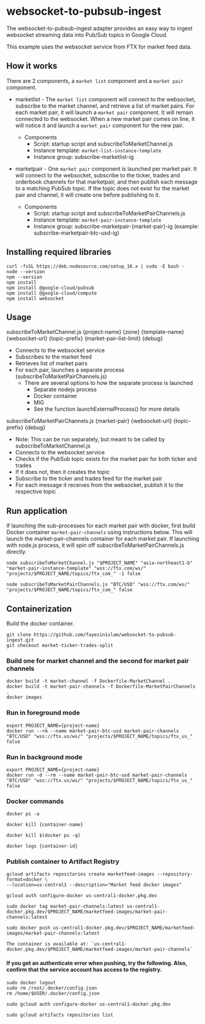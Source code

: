 # websocket-to-pubsub-ingest
The websocket-to-pubsub-ingest adapter provides an easy way to ingest websocket streaming data into Pub/Sub topics in Google Cloud. 

This example uses the websocket service from FTX for market feed data.

## How it works

There are 2 components, a `market list` component and a `market pair` component.  

<Diagram here>

 * marketlist - The `market list` component will connect to the websocket, subscribe to the market channel, and retrieve a list of market pairs.  For each market pair, it will launch a `market pair` component.  It will remain connected to the websocket.  When a new market pair comes on line, it will notice it and launch a `market pair` component for the new pair.
   * Components
     * Script: startup script and subscribeToMarketChannel.js
     * Instance template: `market-list-instance-template`
     * Instance group: subscribe-marketlist-ig

 * marketpair - One `market pair` component is launched per market pair.  It will connect to the websocket, subscribe to the ticker, trades and orderbook channels for that marketpair, and then publish each message to a matching PubSub topic. If the topic does not exist for the market pair and channel, it will create one before publishing to it.  
   * Components
     * Script: startup script and subscribeToMarketPairChannels.js
     * Instance template: `market-pair-instance-template`
     * Instance group: subscribe-marketpair-{market-pair}-ig (example: subscribe-marketpair-btc-usd-ig)


## Installing required libraries

```
curl -fsSL https://deb.nodesource.com/setup_16.x | sudo -E bash -
node --version
npm --version
npm install
npm install @google-cloud/pubsub
npm install @google-cloud/compute
npm install websocket
```


## Usage

subscribeToMarketChannel.js {project-name} {zone} {template-name} {websocket-url} {topic-prefix} {market-pair-list-limit} {debug}
 - Connects to the websocket service
 - Subscribes to the market feed
 - Retrieves list of market pairs
 - For each pair, launches a separate process (subscribeToMarketPairChannels.js)
   - There are several options to how the separate process is launched
     - Separate nodejs process
     - Docker container
     - MIG
     - See the function launchExternalProcess() for more details

subscribeToMarketPairChannels.js {market-pair} {websocket-url} {topic-prefix} {debug}
 - Note: This can be run separately, but meant to be called by subscribeToMarketChannel.js
 - Connects to the websocket service
 - Checks if the PubSub topic exists for the market pair for both ticker and trades
 - If it does not, then it creates the topic
 - Subscribe to the ticker and trades feed for the market pair
 - For each message it receives from the websocket, publish it to the respective topic

## Run application

If launching the sub-processes for each market pair with docker, first build Docker container `market-pair-channels` using instructions below.  This will launch the market-pair-channels container for each market pair.  If launching with node.js process, it will spin off subscribeToMarketPairChannels.js directly.

```
node subscribeToMarketChannel.js "$PROJECT_NAME" "asia-northeast1-b" "market-pair-instance-template" "wss://ftx.com/ws/" "projects/$PROJECT_NAME/topics/ftx_com_" -1 false
```
```
node subscribeToMarketPairChannels.js "BTC/USD" "wss://ftx.com/ws/" "projects/$PROJECT_NAME/topics/ftx_com_" false
```

## Containerization

Build the docker container.
```
git clone https://github.com/fayezinislam/websocket-to-pubsub-ingest.git
git checkout market-ticker-trades-split 
```

### Build one for market channel and the second for market pair channels
```
docker build -t market-channel -f Dockerfile-MarketChannel .
docker build -t market-pair-channels -f Dockerfile-MarketPairChannels .
docker images
```

### Run in foreground mode
```
export PROJECT_NAME={project-name}
docker run --rm --name market-pair-btc-usd market-pair-channels "BTC/USD" "wss://ftx.us/ws/" "projects/$PROJECT_NAME/topics/ftx_us_" false
```

### Run in background mode
```
export PROJECT_NAME={project-name}
docker run -d --rm --name market-pair-btc-usd market-pair-channels "BTC/USD" "wss://ftx.us/ws/" "projects/$PROJECT_NAME/topics/ftx_us_" false
```

### Docker commands

```
docker ps -a

docker kill {container-name}

docker kill $(docker ps -q)

docker logs {container-id}
```

### Publish container to Artifact Registry

```
gcloud artifacts repositories create marketfeed-images --repository-format=docker \
--location=us-central1 --description="Market feed docker images"

gcloud auth configure-docker us-central1-docker.pkg.dev

sudo docker tag market-pair-channels:latest us-central1-docker.pkg.dev/$PROJECT_NAME/marketfeed-images/market-pair-channels:latest

sudo docker push us-central1-docker.pkg.dev/$PROJECT_NAME/marketfeed-images/market-pair-channels:latest

The container is available at: `us-central1-docker.pkg.dev/$PROJECT_NAME/marketfeed-images/market-pair-channels`
```

#### If you get an authenticate error when pushing, try the following.  Also, confirm that the service account has access to the registry.

```
sudo docker logout
sudo rm /root/.docker/config.json
rm /home/$USER/.docker/config.json

sudo gcloud auth configure-docker us-central1-docker.pkg.dev

sudo gcloud artifacts repositories list
```



